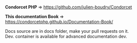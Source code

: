 **Condorcet PHP** => https://github.com/julien-boudry/Condorcet

**This documentation Book** => https://condorcetphp.github.io/Documentation-Book/

Docs source are in docs folder, make your pull requests on it.  
Dev. container is available for advanced documentation dev.